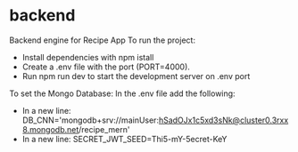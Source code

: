 # backend
Backend engine for Recipe App
To run the project:
  - Install dependencies with npm istall
  - Create a .env file with the port (PORT=4000).
  - Run npm run dev to start the development server on .env port
  
 To set the Mongo Database:
 In the .env file add the following:
  - In a new line: DB_CNN='mongodb+srv://mainUser:hSadOJx1c5xd3sNk@cluster0.3rxx8.mongodb.net/recipe_mern'
  - In a new line: SECRET_JWT_SEED=Thi5-mY-5ecret-KeY 
